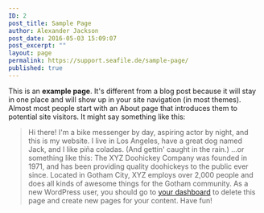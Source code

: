 ```yaml
---
ID: 2
post_title: Sample Page
author: Alexander Jackson
post_date: 2016-05-03 15:09:07
post_excerpt: ""
layout: page
permalink: https://support.seafile.de/sample-page/
published: true
---
```

This is an **example page**. It's different from a blog post because it will stay in one place and will show up in your site navigation (in most themes). Almost most people start with an About page that introduces them to potential site visitors. It might say something like this:

> Hi there! I'm a bike messenger by day, aspiring actor by night, and this is my website. I live in Los Angeles, have a great dog named Jack, and I like piña coladas. (And gettin' caught in the rain.) ...or something like this: The XYZ Doohickey Company was founded in 1971, and has been providing quality doohickeys to the public ever since. Located in Gotham City, XYZ employs over 2,000 people and does all kinds of awesome things for the Gotham community. As a new WordPress user, you should go to [your dashboard][1] to delete this page and create new pages for your content. Have fun!

 [1]: https://support.seafile.de/wp-admin/